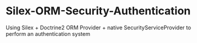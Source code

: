 Silex-ORM-Security-Authentication
=================================

Using Silex + Doctrine2 ORM Provider + native SecurityServiceProvider to perform an authentication system
